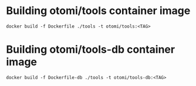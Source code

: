 # Building otomi/tools container image

```
docker build -f Dockerfile ./tools -t otomi/tools:<TAG>
```

# Building otomi/tools-db container image

```
docker build -f Dockerfile-db ./tools -t otomi/tools-db:<TAG>
```
